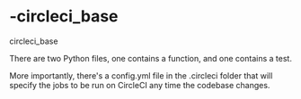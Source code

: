 # -circleci_base
 circleci_base

There are two Python files, one contains a function, and one contains a test.

More importantly, there's a config.yml file in the .circleci folder that will specify the jobs to be run on CircleCI any time the codebase changes.
